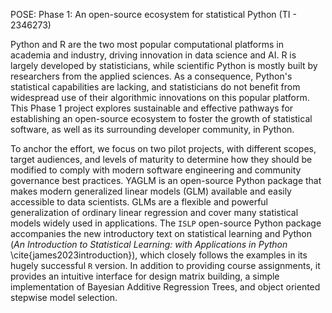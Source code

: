 <!--

    Abstract: This abstract will be linked to your project on the NSF award
    search website for the public (including Congress) and our scientific peers to
    peruse. An NSF abstract is a public record of an award that describes the
    project and justifies expenditure of Federal (taxpayer) funds and should convey
    both the intellectual merit and the broader impacts of the project. The
    abstracts are available to a wide audience and must be written accordingly.
    They are also distributed on request to members of Congress, the media, and
    others who may not have training in science.

    The abstract should contain two paragraphs, and we prefer that it is
    written in the present tense. The first paragraph is a non-technical
    explanation of the project’s broader significance and importance, for a lay
    audience. The first sentence might open with the primary potential benefit of
    the research (1-3 sentences that clearly describe the broader questions or
    issues the project aims to address; what about this project might impress or
    inspire a public audience; why this a good taxpayer is investment). It can also
    include the primary activity the awardee plans to carry out during the project.
    This paragraph should be written at about a 12th grade reading level.

    The second paragraph is a more technical description of the project, but
    this should also be widely accessible (if not at a 12th grade reading level,
    certainly no higher than lower college reading level). State the problem to be
    studied. State the goals and scope of the research, the theoretical framing,
    the methods, and the data analytic approaches to be used. Reflect the project’s
    goals as they may have been modified in the review process but avoid the
    lower-level details that would only mean anything to a very sophisticated
    technical/research audience (leave that to the ensuing journal articles!).

    Please send us a draft of the abstract as an MS-Word or plain text document
    via email. We will use your suggested draft to formulate the final text, which
    is likely to be edited by NSF staff before the award recommendation is
    finalized. Writing a document for public, lay-audience consumption can take
    time can care - this is not a typical journal article abstract. If you would
    like to see examples for public abstracts from awards from our program, please
    access the award search website and search for the POSE program.


NSF award abstracts should:

 Explain the project's significance and importance; and

 Serve as a public justification for NSF funding by articulating how the
 project serves the national interest, as embodied by the NSF's mission: to
 serve the progress of science; to advance the national health, prosperity and
 welfare; or to secure the national defense.

-->

POSE: Phase 1: An open-source ecosystem for statistical Python (TI - 2346273)


Python and R are the two most popular computational platforms in academia and industry, driving innovation in data science and AI.
R is largely developed by statisticians, while scientific Python is mostly built by researchers from the applied sciences.
As a consequence, Python's statistical capabilities are lacking, and statisticians do not benefit from widespread use of their algorithmic innovations on this popular platform.
This Phase 1 project explores sustainable and effective pathways for establishing an open-source ecosystem to foster the growth of statistical software, as well as its surrounding developer community, in Python.
<!--
to catalyze the development of a robust set of statistical software for Python,
and build a vibrant ecosystem of statisticians, domain practitioners, and software developers around it.
-->

To anchor the effort, we focus on two pilot projects, with different scopes, target audiences, and levels of maturity
to determine how they should be modified to comply with modern software engineering and community governance best practices.
YAGLM is an open-source Python package that makes modern generalized linear models (GLM) available and easily accessible to data scientists.
GLMs are a flexible and powerful generalization of ordinary linear regression and cover many statistical models widely used in applications.
The `ISLP` open-source Python package accompanies the new introductory text on statistical learning and Python (*An Introduction to Statistical Learning: with Applications in Python* \cite{james2023introduction}), which closely follows the examples in its hugely successful `R` version.
In addition to providing course assignments, it provides an intuitive interface for design matrix building, a simple implementation of Bayesian Additive Regression Trees, and object oriented stepwise model selection.
